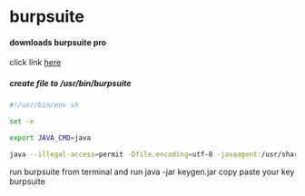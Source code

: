 # burpsuite

#### downloads burpsuite pro

click link [here](https://portswigger.net/burp/releases)

##### create file to /usr/bin/burpsuite

```bash
#!/usr/bin/env sh

set -e

export JAVA_CMD=java

java --illegal-access=permit -Dfile.encoding=utf-8 -javaagent:/usr/share/burpsuite/loader.jar -noverify -jar /usr/share/burpsuite/burpsuite.jar &
```
run burpsuite from terminal and run java -jar keygen.jar
copy paste your key burpsuite
